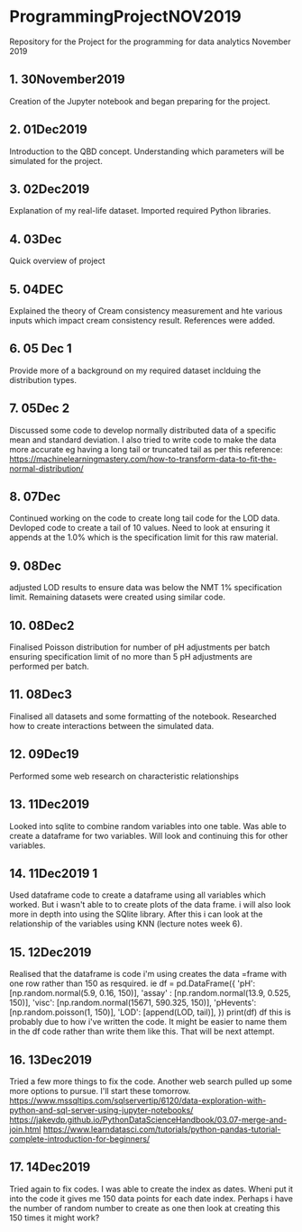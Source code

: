 # ProgrammingProjectNOV2019
Repository for the Project for the programming for data analytics November 2019





## 1. 30November2019
Creation of the Jupyter notebook and began preparing for the project.

## 2. 01Dec2019
Introduction to the QBD concept. Understanding which parameters will be simulated for the project.

## 3. 02Dec2019
Explanation of my real-life dataset. Imported required Python libraries.

## 4. 03Dec
Quick overview of project

## 5. 04DEC
Explained the theory of Cream consistency measurement and hte various inputs which impact cream consistency result. References were added. 

## 6. 05 Dec 1
Provide more of a background on my required dataset inclduing the distribution types.

## 7. 05Dec 2
Discussed some code to develop normally distributed data of a specific mean and standard deviation. I also tried to write code to make the data more accurate eg having a long tail or truncated tail as per this reference: https://machinelearningmastery.com/how-to-transform-data-to-fit-the-normal-distribution/

## 8. 07Dec
Continued working on the code to create long tail code for the LOD data. Devloped code to create a tail of 10 values. Need to look at ensuring it appends at the 1.0% which is the specification limit for this raw material.

## 9. 08Dec
adjusted LOD results to ensure data was below the NMT 1% specification limit. Remaining datasets were created using similar code.

## 10. 08Dec2
Finalised Poisson distribution for number of pH adjustments per batch ensuring specification limit of no more than 5 pH adjustments are performed per batch.

## 11. 08Dec3
Finalised all datasets and some formatting of the notebook. Researched how to create interactions between the simulated data.

## 12. 09Dec19
Performed some web research on characteristic relationships

## 13. 11Dec2019
Looked into sqlite to combine random variables into one table. Was able to create a dataframe for two variables. Will look and continuing this for other variables.

## 14. 11Dec2019 1
Used dataframe code to create a dataframe using all variables which worked. But i wasn't able to to create plots of the data frame. i will also look more in depth into using the SQlite library. After this i can look at the relationship of the variables using KNN (lecture notes week 6).

## 15. 12Dec2019 
Realised that the dataframe is code i'm using creates the data =frame with one row rather than 150 as resquired. ie 
     df = pd.DataFrame({
             'pH': [np.random.normal(5.9, 0.16, 150)],
             'assay' : [np.random.normal(13.9, 0.525, 150)],
             'visc': [np.random.normal(15671, 590.325, 150)], 
             'pHevents': [np.random.poisson(1, 150)],
             'LOD': [append(LOD, tail)],
            })
     print(df)
     df
this is probably due to how i've written the code. It might be easier to name them in the df code rather than write them like this. That will be next attempt.

## 16. 13Dec2019
Tried a few more things to fix the code. Another web search pulled up some more options to pursue. I'll start these tomorrow.
https://www.mssqltips.com/sqlservertip/6120/data-exploration-with-python-and-sql-server-using-jupyter-notebooks/
https://jakevdp.github.io/PythonDataScienceHandbook/03.07-merge-and-join.html
https://www.learndatasci.com/tutorials/python-pandas-tutorial-complete-introduction-for-beginners/

## 17. 14Dec2019
Tried again to fix codes. I was able to create the index as dates. Wheni put it into the code it gives me 150 data points for each date index. Perhaps i have the number of random number to create as one then look at creating this 150 times it might work?
 










